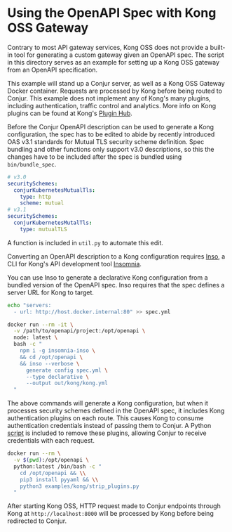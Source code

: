 # Using the OpenAPI Spec with Kong OSS Gateway

Contrary to most API gateway services, Kong OSS does not provide a built-in tool for generating
a custom gateway given an OpenAPI spec. The script in this directory serves as an example for
setting up a Kong OSS gateway from an OpenAPI specification.

This example will stand up a Conjur server, as well as a Kong OSS Gateway Docker container.
Requests are processed by Kong before being routed to Conjur. This example does not implement
any of Kong's many plugins, including authentication, traffic control and analytics. More info on
Kong plugins can be found at Kong's [Plugin Hub](https://docs.konghq.com/hub/).

Before the Conjur OpenAPI description can be used to generate a Kong configuration, the spec has
to be edited to abide by recently introduced OAS v3.1 standards for Mutual TLS security scheme
definition. Spec bundling and other functions only support v3.0 descriptions, so this the changes
have to be included after the spec is bundled using `bin/bundle_spec`.

```yaml
# v3.0
securitySchemes:
  conjurKubernetesMutualTls:
    type: http
    scheme: mutual
# v3.1
securitySchemes:
  conjurKubernetesMutalTls:
    type: mutualTLS
```

A function is included in `util.py` to automate this edit.

Converting an OpenAPI description to a Kong configuration requires
[Inso](https://github.com/Kong/insomnia/tree/develop/packages/insomnia-inso), a CLI for Kong's API
development tool [Insomnia](https://github.com/Kong/insomnia).

You can use Inso to generate a declarative Kong configuration from a bundled version of the
OpenAPI spec. Inso requires that the spec defines a server URL for Kong to target.

```bash
echo "servers:
  - url: http://host.docker.internal:80" >> spec.yml

docker run --rm -it \
  -v /path/to/openapi/project:/opt/openapi \
  node: latest \
  bash -c "
    npm i -g insomnia-inso \
    && cd /opt/openapi \
    && inso --verbose \
      generate config spec.yml \
      --type declarative \
      --output out/kong/kong.yml
  "
```

The above commands will generate a Kong configuration, but when it processes security schemes
defined in the OpenAPI spec, it includes Kong authentication plugins on each route. This causes
Kong to consume authentication credentials instead of passing them to Conjur. A Python
[script](strip_plugins.py) is included to remove these plugins, allowing Conjur to receive
credentials with each request.

```bash
docker run --rm \
  -v $(pwd):/opt/openapi \
  python:latest /bin/bash -c "
    cd /opt/openapi && \\
    pip3 install pyyaml && \\
    python3 examples/kong/strip_plugins.py
  "
```

After starting Kong OSS, HTTP request made to Conjur endpoints through Kong at
`http://localhost:8000` will be processed by Kong before being redirected to Conjur.

